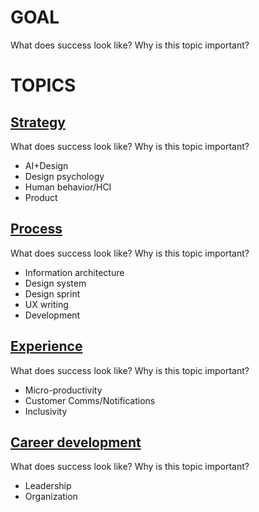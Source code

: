 # GOAL
What does success look like? Why is this topic important?

# TOPICS
## [Strategy](topic-strategy.md)
What does success look like? Why is this topic important?
  - AI+Design
  - Design psychology
  - Human behavior/HCI
  - Product

## [Process](topic-process.md)
What does success look like? Why is this topic important?
  - Information architecture
  - Design system
  - Design sprint
  - UX writing
  - Development
    
## [Experience](topic-experience.md)
What does success look like? Why is this topic important?
  - Micro-productivity
  - Customer Comms/Notifications
  - Inclusivity

## [Career development](topic-career.md)
What does success look like? Why is this topic important?
 - Leadership
 - Organization

